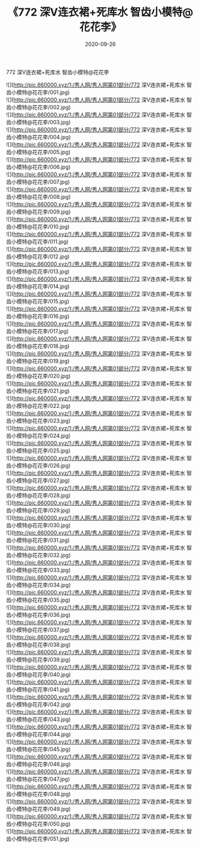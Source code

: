 ﻿---
layout: post
title:  《772 深V连衣裙+死库水 智齿小模特@花花李》
date:   2020-09-26
img: http://pic.660000.xyz/1:/秀人网/秀人网第01部分/772 深V连衣裙+死库水 智齿小模特@花花李/000.jpg
categories: [美女, 清纯, 唯美]
---

772 深V连衣裙+死库水 智齿小模特@花花李

  ![](http://pic.660000.xyz/1:/秀人网/秀人网第01部分/772 深V连衣裙+死库水 智齿小模特@花花李/001.jpg) <br> ![](http://pic.660000.xyz/1:/秀人网/秀人网第01部分/772 深V连衣裙+死库水 智齿小模特@花花李/002.jpg) <br> ![](http://pic.660000.xyz/1:/秀人网/秀人网第01部分/772 深V连衣裙+死库水 智齿小模特@花花李/003.jpg) <br> ![](http://pic.660000.xyz/1:/秀人网/秀人网第01部分/772 深V连衣裙+死库水 智齿小模特@花花李/004.jpg) <br> ![](http://pic.660000.xyz/1:/秀人网/秀人网第01部分/772 深V连衣裙+死库水 智齿小模特@花花李/005.jpg) <br> ![](http://pic.660000.xyz/1:/秀人网/秀人网第01部分/772 深V连衣裙+死库水 智齿小模特@花花李/006.jpg) <br> ![](http://pic.660000.xyz/1:/秀人网/秀人网第01部分/772 深V连衣裙+死库水 智齿小模特@花花李/007.jpg) <br> ![](http://pic.660000.xyz/1:/秀人网/秀人网第01部分/772 深V连衣裙+死库水 智齿小模特@花花李/008.jpg) <br> ![](http://pic.660000.xyz/1:/秀人网/秀人网第01部分/772 深V连衣裙+死库水 智齿小模特@花花李/009.jpg) <br> ![](http://pic.660000.xyz/1:/秀人网/秀人网第01部分/772 深V连衣裙+死库水 智齿小模特@花花李/010.jpg) <br> ![](http://pic.660000.xyz/1:/秀人网/秀人网第01部分/772 深V连衣裙+死库水 智齿小模特@花花李/011.jpg) <br> ![](http://pic.660000.xyz/1:/秀人网/秀人网第01部分/772 深V连衣裙+死库水 智齿小模特@花花李/012.jpg) <br> ![](http://pic.660000.xyz/1:/秀人网/秀人网第01部分/772 深V连衣裙+死库水 智齿小模特@花花李/013.jpg) <br> ![](http://pic.660000.xyz/1:/秀人网/秀人网第01部分/772 深V连衣裙+死库水 智齿小模特@花花李/014.jpg) <br> ![](http://pic.660000.xyz/1:/秀人网/秀人网第01部分/772 深V连衣裙+死库水 智齿小模特@花花李/015.jpg) <br> ![](http://pic.660000.xyz/1:/秀人网/秀人网第01部分/772 深V连衣裙+死库水 智齿小模特@花花李/016.jpg) <br> ![](http://pic.660000.xyz/1:/秀人网/秀人网第01部分/772 深V连衣裙+死库水 智齿小模特@花花李/017.jpg) <br> ![](http://pic.660000.xyz/1:/秀人网/秀人网第01部分/772 深V连衣裙+死库水 智齿小模特@花花李/018.jpg) <br> ![](http://pic.660000.xyz/1:/秀人网/秀人网第01部分/772 深V连衣裙+死库水 智齿小模特@花花李/019.jpg) <br> ![](http://pic.660000.xyz/1:/秀人网/秀人网第01部分/772 深V连衣裙+死库水 智齿小模特@花花李/020.jpg) <br> ![](http://pic.660000.xyz/1:/秀人网/秀人网第01部分/772 深V连衣裙+死库水 智齿小模特@花花李/021.jpg) <br> ![](http://pic.660000.xyz/1:/秀人网/秀人网第01部分/772 深V连衣裙+死库水 智齿小模特@花花李/022.jpg) <br> ![](http://pic.660000.xyz/1:/秀人网/秀人网第01部分/772 深V连衣裙+死库水 智齿小模特@花花李/023.jpg) <br> ![](http://pic.660000.xyz/1:/秀人网/秀人网第01部分/772 深V连衣裙+死库水 智齿小模特@花花李/024.jpg) <br> ![](http://pic.660000.xyz/1:/秀人网/秀人网第01部分/772 深V连衣裙+死库水 智齿小模特@花花李/025.jpg) <br> ![](http://pic.660000.xyz/1:/秀人网/秀人网第01部分/772 深V连衣裙+死库水 智齿小模特@花花李/026.jpg) <br> ![](http://pic.660000.xyz/1:/秀人网/秀人网第01部分/772 深V连衣裙+死库水 智齿小模特@花花李/027.jpg) <br> ![](http://pic.660000.xyz/1:/秀人网/秀人网第01部分/772 深V连衣裙+死库水 智齿小模特@花花李/028.jpg) <br> ![](http://pic.660000.xyz/1:/秀人网/秀人网第01部分/772 深V连衣裙+死库水 智齿小模特@花花李/029.jpg) <br> ![](http://pic.660000.xyz/1:/秀人网/秀人网第01部分/772 深V连衣裙+死库水 智齿小模特@花花李/030.jpg) <br> ![](http://pic.660000.xyz/1:/秀人网/秀人网第01部分/772 深V连衣裙+死库水 智齿小模特@花花李/031.jpg) <br> ![](http://pic.660000.xyz/1:/秀人网/秀人网第01部分/772 深V连衣裙+死库水 智齿小模特@花花李/032.jpg) <br> ![](http://pic.660000.xyz/1:/秀人网/秀人网第01部分/772 深V连衣裙+死库水 智齿小模特@花花李/033.jpg) <br> ![](http://pic.660000.xyz/1:/秀人网/秀人网第01部分/772 深V连衣裙+死库水 智齿小模特@花花李/034.jpg) <br> ![](http://pic.660000.xyz/1:/秀人网/秀人网第01部分/772 深V连衣裙+死库水 智齿小模特@花花李/035.jpg) <br> ![](http://pic.660000.xyz/1:/秀人网/秀人网第01部分/772 深V连衣裙+死库水 智齿小模特@花花李/036.jpg) <br> ![](http://pic.660000.xyz/1:/秀人网/秀人网第01部分/772 深V连衣裙+死库水 智齿小模特@花花李/037.jpg) <br> ![](http://pic.660000.xyz/1:/秀人网/秀人网第01部分/772 深V连衣裙+死库水 智齿小模特@花花李/038.jpg) <br> ![](http://pic.660000.xyz/1:/秀人网/秀人网第01部分/772 深V连衣裙+死库水 智齿小模特@花花李/039.jpg) <br> ![](http://pic.660000.xyz/1:/秀人网/秀人网第01部分/772 深V连衣裙+死库水 智齿小模特@花花李/040.jpg) <br> ![](http://pic.660000.xyz/1:/秀人网/秀人网第01部分/772 深V连衣裙+死库水 智齿小模特@花花李/041.jpg) <br> ![](http://pic.660000.xyz/1:/秀人网/秀人网第01部分/772 深V连衣裙+死库水 智齿小模特@花花李/042.jpg) <br> ![](http://pic.660000.xyz/1:/秀人网/秀人网第01部分/772 深V连衣裙+死库水 智齿小模特@花花李/043.jpg) <br> ![](http://pic.660000.xyz/1:/秀人网/秀人网第01部分/772 深V连衣裙+死库水 智齿小模特@花花李/044.jpg) <br> ![](http://pic.660000.xyz/1:/秀人网/秀人网第01部分/772 深V连衣裙+死库水 智齿小模特@花花李/045.jpg) <br> ![](http://pic.660000.xyz/1:/秀人网/秀人网第01部分/772 深V连衣裙+死库水 智齿小模特@花花李/046.jpg) <br> ![](http://pic.660000.xyz/1:/秀人网/秀人网第01部分/772 深V连衣裙+死库水 智齿小模特@花花李/047.jpg) <br> ![](http://pic.660000.xyz/1:/秀人网/秀人网第01部分/772 深V连衣裙+死库水 智齿小模特@花花李/048.jpg) <br> ![](http://pic.660000.xyz/1:/秀人网/秀人网第01部分/772 深V连衣裙+死库水 智齿小模特@花花李/049.jpg) <br> ![](http://pic.660000.xyz/1:/秀人网/秀人网第01部分/772 深V连衣裙+死库水 智齿小模特@花花李/050.jpg) <br> ![](http://pic.660000.xyz/1:/秀人网/秀人网第01部分/772 深V连衣裙+死库水 智齿小模特@花花李/051.jpg) <br>